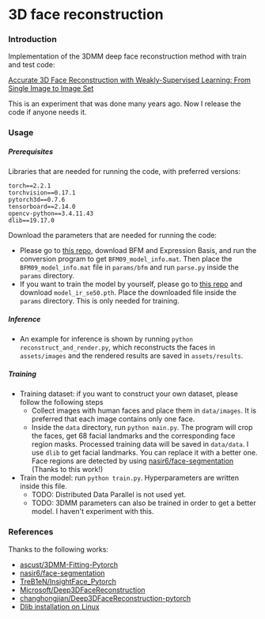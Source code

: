 # 3D face reconstruction

### Introduction

Implementation of the 3DMM deep face reconstruction method with train and test code:

[Accurate 3D Face Reconstruction with Weakly-Supervised Learning: From Single Image to Image Set](https://arxiv.org/abs/1903.08527)

This is an experiment that was done many years ago. Now I release the code if anyone needs it.

### Usage

##### Prerequisites

Libraries that are needed for running the code, with preferred versions:

```commandline
torch==2.2.1
torchvision==0.17.1
pytorch3d==0.7.6
tensorboard==2.14.0
opencv-python==3.4.11.43
dlib==19.17.0
```

Download the parameters that are needed for running the code:

* Please go to [this repo](https://github.com/ascust/3DMM-Fitting-Pytorch), download BFM and Expression Basis, and run the conversion program to get `BFM09_model_info.mat`. Then place the `BFM09_model_info.mat` file in `params/bfm` and run `parse.py` inside the `params` directory.
* If you want to train the model by yourself, please go to [this repo](https://github.com/TreB1eN/InsightFace_Pytorch) and download `model_ir_se50.pth`. Place the downloaded file inside the `params` directory. This is only needed for training.

##### Inference

* An example for inference is shown by running `python reconstruct_and_render.py`, which reconstructs the faces in `assets/images` and the rendered results are saved in `assets/results`.

##### Training

* Training dataset: if you want to construct your own dataset, please follow the following steps
  * Collect images with human faces and place them in `data/images`. It is preferred that each image contains only one face.
  * Inside the `data` directory, run `python main.py`. The program will crop the faces, get 68 facial landmarks and the corresponding face region masks. Processed training data will be saved in `data/data`. I use `dlib` to get facial landmarks. You can replace it with a better one. Face regions are detected by using [nasir6/face-segmentation](https://github.com/nasir6/face-segmentation) (Thanks to this work!)
* Train the model: run `python train.py`. Hyperparameters are written inside this file. 
  * TODO: Distributed Data Parallel is not used yet. 
  * TODO: 3DMM parameters can also be trained in order to get a better model. I haven't experiment with this. 

### References
Thanks to the following works:
* [ascust/3DMM-Fitting-Pytorch](https://github.com/ascust/3DMM-Fitting-Pytorch)
* [nasir6/face-segmentation](https://github.com/nasir6/face-segmentation)
* [TreB1eN/InsightFace_Pytorch](https://github.com/TreB1eN/InsightFace_Pytorch)
* [Microsoft/Deep3DFaceReconstruction](https://github.com/Microsoft/Deep3DFaceReconstruction)
* [changhongjian/Deep3DFaceReconstruction-pytorch](https://github.com/changhongjian/Deep3DFaceReconstruction-pytorch)
* [Dlib installation on Linux](https://stackoverflow.com/questions/41912372/dlib-installation-on-windows-10)
